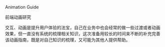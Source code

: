 Animation Guide

前端动画研究

交互、动画是提升用户体验的法宝，自己在业务中也会经常的做一些过渡或者动画效果，但一直没有系统的梳理相关知识，这次准备用较长的时间来不断的补充完善该动画指南，既是对自己知识的梳理，又可能为其他人提供帮助。
